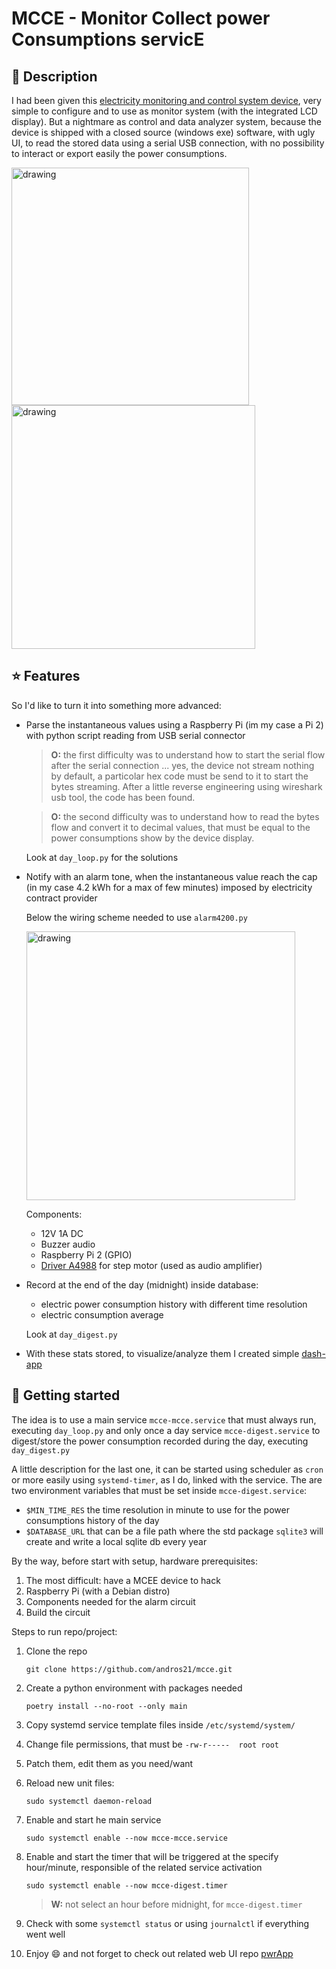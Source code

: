 # MCCE - Monitor Collect power Consumptions servicE

## :blue_book: Description

I had been given this [electricity monitoring and control system device](https://www.ecodhome.com/en/products/mcee-energy-monitors/), very simple to configure and to use as monitor system (with the integrated LCD display). But a nightmare as control and data analyzer system, because the device is shipped with a closed source (windows exe) software, with ugly UI, to read the stored data using a serial USB connection, with no possibility to interact or export easily the power consumptions.

<img src="https://user-images.githubusercontent.com/58751603/113001400-1388da80-9171-11eb-9386-a413d5fc257e.jpg" alt="drawing" width="380px"/> <img src="https://user-images.githubusercontent.com/58751603/113001740-64003800-9171-11eb-8b57-3b6c0e386cd0.jpg" alt="drawing" width="390px"/>

## :star: Features

So I'd like to turn it into something more advanced:

* Parse the instantaneous values using a Raspberry Pi (im my case a Pi 2) with python script reading from USB serial connector

  > **O:** the first difficulty was to understand how to start the serial flow after the serial connection ... yes, the device not stream nothing by default, a particolar hex code must be send to it to start the bytes streaming. After a little reverse engineering using wireshark usb tool, the code has been found.

  > **O:** the second difficulty was to understand how to read the bytes flow and convert it to decimal values, that must be equal to the power consumptions show by the device display.

  Look at `day_loop.py` for the solutions

* Notify with an alarm tone, when the instantaneous value reach the cap (in my case 4.2 kWh for a max of few minutes) imposed by electricity contract provider

  Below the wiring scheme needed to use `alarm4200.py`

  <img src="https://user-images.githubusercontent.com/58751603/113004677-133e0e80-9174-11eb-96f6-16f800fbacd1.png" alt="drawing" width="430px"/>

  Components:
  * 12V 1A DC
  * Buzzer audio
  * Raspberry Pi 2 (GPIO)
  * [Driver A4988](https://www.amazon.it/Longruner-A4988-Stepstick-dissipatore-stampante-confezione/dp/B071P41ZBW) for step motor (used as audio amplifier)

* Record at the end of the day (midnight) inside database:
  * electric power consumption history with different time resolution
  * electric consumption average

   Look at `day_digest.py`

* With these stats stored, to visualize/analyze them I created simple [dash-app](https://github.com/andros21/pwrApp)

## :rocket: Getting started

The idea is to use a main service `mcce-mcce.service` that must always run, executing `day_loop.py` and only once a day service `mcce-digest.service` to digest/store the power consumption recorded during the day, executing `day_digest.py`

A little description for the last one, it can be started using scheduler as `cron` or more easily using `systemd-timer`, as I do, linked with the service. The are two environment variables that must be set inside `mcce-digest.service`:
 * `$MIN_TIME_RES` the time resolution in minute to use for the power consumptions history of the day
 * `$DATABASE_URL` that can be a file path where the std package `sqlite3` will create and write a local sqlite db every year

By the way, before start with setup, hardware prerequisites:

1. The most difficult: have a MCEE device to hack
2. Raspberry Pi (with a Debian distro)
3. Components needed for the alarm circuit
4. Build the circuit

Steps to run repo/project:

1. Clone the repo
   ```
   git clone https://github.com/andros21/mcce.git
   ```
2. Create a python environment with packages needed
   ```
   poetry install --no-root --only main
   ```
4. Copy systemd service template files inside `/etc/systemd/system/`
5. Change file permissions, that must be `-rw-r-----  root root`
6. Patch them, edit them as you need/want
7. Reload new unit files:
   ```
   sudo systemctl daemon-reload
   ```
8. Enable and start he main service
   ```
   sudo systemctl enable --now mcce-mcce.service
   ```
9. Enable and start the timer that will be triggered at the specify hour/minute, responsible of the related service activation
   ```
   sudo systemctl enable --now mcce-digest.timer
   ```

   > **W:** not select an hour before midnight, for `mcce-digest.timer`

9. Check with some `systemctl status` or using `journalctl` if everything went well
10. Enjoy :smile: and not forget to check out related web UI repo [pwrApp](https://github.com/andros21/pwrApp)
